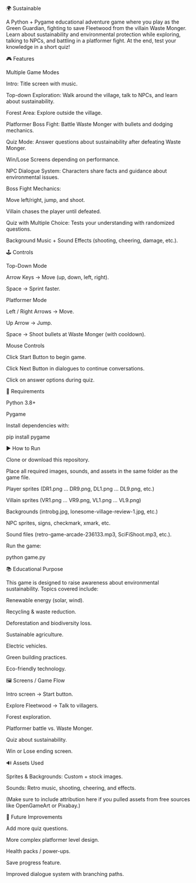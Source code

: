 🌍 Sustainable

A Python + Pygame educational adventure game where you play as the Green Guardian, fighting to save Fleetwood from the villain Waste Monger.
Learn about sustainability and environmental protection while exploring, talking to NPCs, and battling in a platformer fight. At the end, test your knowledge in a short quiz!

🎮 Features

Multiple Game Modes

Intro: Title screen with music.

Top-down Exploration: Walk around the village, talk to NPCs, and learn about sustainability.

Forest Area: Explore outside the village.

Platformer Boss Fight: Battle Waste Monger with bullets and dodging mechanics.

Quiz Mode: Answer questions about sustainability after defeating Waste Monger.

Win/Lose Screens depending on performance.

NPC Dialogue System: Characters share facts and guidance about environmental issues.

Boss Fight Mechanics:

Move left/right, jump, and shoot.

Villain chases the player until defeated.

Quiz with Multiple Choice: Tests your understanding with randomized questions.

Background Music + Sound Effects (shooting, cheering, damage, etc.).

🕹️ Controls

Top-Down Mode

Arrow Keys → Move (up, down, left, right).

Space → Sprint faster.

Platformer Mode

Left / Right Arrows → Move.

Up Arrow → Jump.

Space → Shoot bullets at Waste Monger (with cooldown).

Mouse Controls

Click Start Button to begin game.

Click Next Button in dialogues to continue conversations.

Click on answer options during quiz.

🧩 Requirements

Python 3.8+

Pygame

Install dependencies with:

pip install pygame

▶️ How to Run

Clone or download this repository.

Place all required images, sounds, and assets in the same folder as the game file.

Player sprites (DR1.png … DR9.png, DL1.png … DL9.png, etc.)

Villain sprites (VR1.png … VR9.png, VL1.png … VL9.png)

Backgrounds (introbg.jpg, lonesome-village-review-1.jpg, etc.)

NPC sprites, signs, checkmark, xmark, etc.

Sound files (retro-game-arcade-236133.mp3, SciFiShoot.mp3, etc.).

Run the game:

python game.py

📚 Educational Purpose

This game is designed to raise awareness about environmental sustainability.
Topics covered include:

Renewable energy (solar, wind).

Recycling & waste reduction.

Deforestation and biodiversity loss.

Sustainable agriculture.

Electric vehicles.

Green building practices.

Eco-friendly technology.

🖼️ Screens / Game Flow

Intro screen → Start button.

Explore Fleetwood → Talk to villagers.

Forest exploration.

Platformer battle vs. Waste Monger.

Quiz about sustainability.

Win or Lose ending screen.

🔊 Assets Used

Sprites & Backgrounds: Custom + stock images.

Sounds: Retro music, shooting, cheering, and effects.

(Make sure to include attribution here if you pulled assets from free sources like OpenGameArt or Pixabay.)

🚀 Future Improvements

Add more quiz questions.

More complex platformer level design.

Health packs / power-ups.

Save progress feature.

Improved dialogue system with branching paths.
